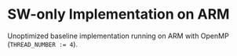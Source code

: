 # SW-only Implementation on ARM

Unoptimized baseline implementation running on ARM with OpenMP (```THREAD_NUMBER := 4```).
